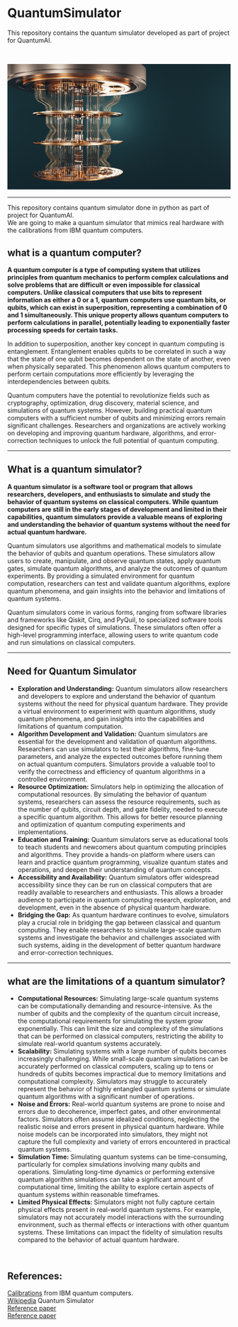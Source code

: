 # QuantumSimulator
This repository contains the quantum simulator developed as part of project for QuantumAI.<br>

<br>

![quantum computer image](  https://github.com/Akash6300/QuantumSimulator/blob/52fdb143c18e0672a083c347660456b046bba703/QuantumComputer.jpg )

---
This repository contains quantum simulator done in python as part of project for QuantumAI.<br>
We are going to make a quantum simulator that mimics real hardware with the calibrations from IBM quantum computers.
## what is a quantum computer?

**A quantum computer is a type of computing system that utilizes principles from quantum mechanics to perform complex calculations and solve problems that are difficult or even impossible for classical computers. Unlike classical computers that use bits to represent information as either a 0 or a 1, quantum computers use quantum bits, or qubits, which can exist in superposition, representing a combination of 0 and 1 simultaneously. This unique property allows quantum computers to perform calculations in parallel, potentially leading to exponentially faster processing speeds for certain tasks.**

In addition to superposition, another key concept in quantum computing is entanglement. Entanglement enables qubits to be correlated in such a way that the state of one qubit becomes dependent on the state of another, even when physically separated. This phenomenon allows quantum computers to perform certain computations more efficiently by leveraging the interdependencies between qubits.

Quantum computers have the potential to revolutionize fields such as cryptography, optimization, drug discovery, material science, and simulations of quantum systems. However, building practical quantum computers with a sufficient number of qubits and minimizing errors remain significant challenges. Researchers and organizations are actively working on developing and improving quantum hardware, algorithms, and error-correction techniques to unlock the full potential of quantum computing.



---

## What is a quantum simulator?

**A quantum simulator is a software tool or program that allows researchers, developers, and enthusiasts to simulate and study the behavior of quantum systems on classical computers. While quantum computers are still in the early stages of development and limited in their capabilities, quantum simulators provide a valuable means of exploring and understanding the behavior of quantum systems without the need for actual quantum hardware.**

Quantum simulators use algorithms and mathematical models to simulate the behavior of qubits and quantum operations. These simulators allow users to create, manipulate, and observe quantum states, apply quantum gates, simulate quantum algorithms, and analyze the outcomes of quantum experiments. By providing a simulated environment for quantum computation, researchers can test and validate quantum algorithms, explore quantum phenomena, and gain insights into the behavior and limitations of quantum systems.

Quantum simulators come in various forms, ranging from software libraries and frameworks like Qiskit, Cirq, and PyQuil, to specialized software tools designed for specific types of simulations. These simulators often offer a high-level programming interface, allowing users to write quantum code and run simulations on classical computers.
<br>

---

## Need for Quantum Simulator

- **Exploration and Understanding:** Quantum simulators allow researchers and developers to explore and understand the behavior of quantum systems without the need for physical quantum hardware. They provide a virtual environment to experiment with quantum algorithms, study quantum phenomena, and gain insights into the capabilities and limitations of quantum computation.
- **Algorithm Development and Validation:** Quantum simulators are essential for the development and validation of quantum algorithms. Researchers can use simulators to test their algorithms, fine-tune parameters, and analyze the expected outcomes before running them on actual quantum computers. Simulators provide a valuable tool to verify the correctness and efficiency of quantum algorithms in a controlled environment.
- **Resource Optimization:** Simulators help in optimizing the allocation of computational resources. By simulating the behavior of quantum systems, researchers can assess the resource requirements, such as the number of qubits, circuit depth, and gate fidelity, needed to execute a specific quantum algorithm. This allows for better resource planning and optimization of quantum computing experiments and implementations.
- **Education and Training:** Quantum simulators serve as educational tools to teach students and newcomers about quantum computing principles and algorithms. They provide a hands-on platform where users can learn and practice quantum programming, visualize quantum states and operations, and deepen their understanding of quantum concepts.
- **Accessibility and Availability:** Quantum simulators offer widespread accessibility since they can be run on classical computers that are readily available to researchers and enthusiasts. This allows a broader audience to participate in quantum computing research, exploration, and development, even in the absence of physical quantum hardware.
- **Bridging the Gap:** As quantum hardware continues to evolve, simulators play a crucial role in bridging the gap between classical and quantum computing. They enable researchers to simulate large-scale quantum systems and investigate the behavior and challenges associated with such systems, aiding in the development of better quantum hardware and error-correction techniques.

---
  

## what are the limitations of a quantum simulator?

- **Computational Resources:** Simulating large-scale quantum systems can be computationally demanding and resource-intensive. As the number of qubits and the complexity of the quantum circuit increase, the computational requirements for simulating the system grow exponentially. This can limit the size and complexity of the simulations that can be performed on classical computers, restricting the ability to simulate real-world quantum systems accurately.
- **Scalability:** Simulating systems with a large number of qubits becomes increasingly challenging. While small-scale quantum simulations can be accurately performed on classical computers, scaling up to tens or hundreds of qubits becomes impractical due to memory limitations and computational complexity. Simulators may struggle to accurately represent the behavior of highly entangled quantum systems or simulate quantum algorithms with a significant number of operations.
- **Noise and Errors:** Real-world quantum systems are prone to noise and errors due to decoherence, imperfect gates, and other environmental factors. Simulators often assume idealized conditions, neglecting the realistic noise and errors present in physical quantum hardware. While noise models can be incorporated into simulators, they might not capture the full complexity and variety of errors encountered in practical quantum systems.
- **Simulation Time:** Simulating quantum systems can be time-consuming, particularly for complex simulations involving many qubits and operations. Simulating long-time dynamics or performing extensive quantum algorithm simulations can take a significant amount of computational time, limiting the ability to explore certain aspects of quantum systems within reasonable timeframes.
- **Limited Physical Effects:** Simulators might not fully capture certain physical effects present in real-world quantum systems. For example, simulators may not accurately model interactions with the surrounding environment, such as thermal effects or interactions with other quantum systems. These limitations can impact the fidelity of simulation results compared to the behavior of actual quantum hardware.

<br>

References:
---
[Calibrations](https://ibm.co/3XQgStY) from IBM quantum computers.<br>
[Wikipedia](https://en.wikipedia.org/wiki/Quantum_simulator) Quantum Simulator <br>
[Reference paper](https://arxiv.org/pdf/2203.07301.pdf)<br>
[Reference paper](https://www.nature.com/articles/s41598-019-47174-9)
